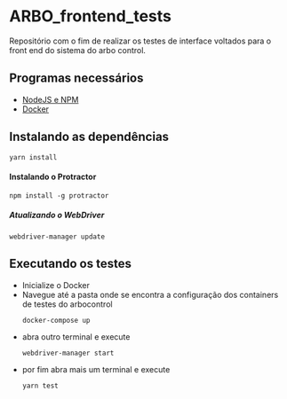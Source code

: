 # ARBO_frontend_tests
Repositório com o fim de realizar os testes de interface voltados para o front end do sistema do arbo control.

## Programas necessários

- [NodeJS e NPM](https://nodejs.org/en/)
- [Docker](https://www.docker.com/)

## Instalando as dependências

```yarn install```

#### Instalando o Protractor
```
npm install -g protractor
```

##### Atualizando o WebDriver
```
webdriver-manager update
```

## Executando os testes
- Inicialize o Docker
- Navegue até a pasta onde se encontra  a configuração dos containers de testes do arbocontrol
    ```
    docker-compose up
    ```
- abra outro terminal e execute
    ```
    webdriver-manager start
    ```
- por fim abra mais um terminal e execute
    ```
    yarn test
    ```